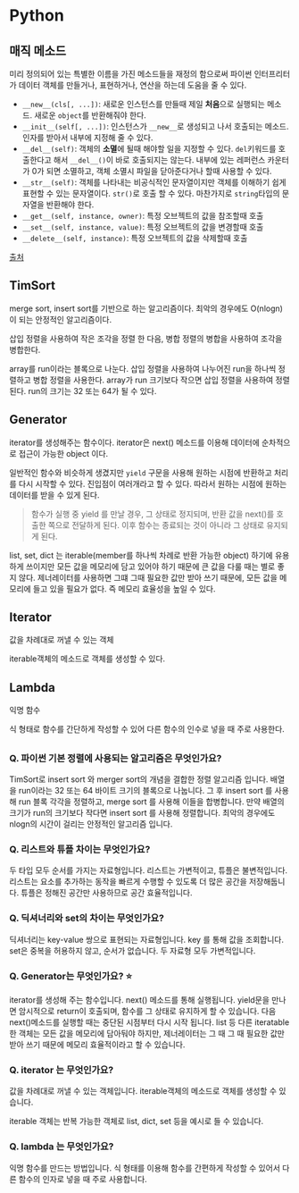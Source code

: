 # Python

## 매직 메소드

미리 정의되어 있는 특별한 이름을 가진 메소드들을 재정의 함으로써 파이썬 인터프리터가 데이터 객체를 만들거나, 표현하거나, 연산을 하는데 도움을 줄 수 있다. 

- `__new__(cls[, ...])`: 새로운 인스턴스를 만들때 제일 **처음**으로 실행되는 메소드. 새로운 `object`를 반환해줘야 한다.
- `__init__(self[, ...])`: 인스턴스가 `__new__`로 생성되고 나서 호출되는 메소드. 인자를 받아서 내부에 지정해 줄 수 있다.
- `__del__(self)`: 객체의 **소멸**에 될때 해야할 일을 지정할 수 있다. `del`키워드를 호출한다고 해서 `__del__()`이 바로 호출되지는 않는다. 내부에 있는 레퍼런스 카운터가 0가 되면 소멸하고, 객체 소멸시 파일을 닫아준다거나 할때 사용할 수 있다.
- `__str__(self)`: 객체를 나타내는 비공식적인 문자열이지만 객체를 이해하기 쉽게 표현할 수 있는 문자열이다. `str()`로 호출 할 수 있다. 마찬가지로 `string`타입의 문자열을 반환해야 한다. 
- `__get__(self, instance, owner)`: 특정 오브젝트의 값을 참조할때 호출
- `__set__(self, instance, value)`: 특정 오브젝트의 값을 변경할때 호출
- `__delete__(self, instance)`: 특정 오브젝트의 값을 삭제할때 호출

[출처](https://corikachu.github.io/articles/python/python-magic-method)



## TimSort

merge sort, insert sort를 기반으로 하는 알고리즘이다. 최악의 경우에도 O(nlogn) 이 되는 안정적인 알고리즘이다.

삽입 정렬을 사용하여 작은 조각을 정렬 한 다음, 병합 정렬의 병합을 사용하여 조각을 병합한다.

array를 run이라는 블록으로 나눈다. 삽입 정렬을 사용하여 나누어진 run을 하나씩 정렬하고 병합 정렬을 사용한다. array가 run 크기보다 작으면 삽입 정렬을 사용하여 정렬 된다. run의 크기는 32 또는 64가 될 수 있다.



## Generator

iterator를 생성해주는 함수이다. iterator은 next() 메소드를 이용해 데이터에 순차적으로 접근이 가능한 object 이다.

일반적인 함수와 비슷하게 생겼지만 `yield` 구문을 사용해 원하는 시점에 반환하고 처리를 다시 시작할 수 있다. 진입점이 여러개라고 할 수 있다. 따라서 원하는 시점에 원하는 데이터를 받을 수 있게 된다.

> 함수가 실행 중 yield 를 만날 경우, 그 상태로 정지되며, 반환 값을 next()를 호출한 쪽으로 전달하게 된다. 이후 함수는 종료되는 것이 아니라 그 상태로 유지되게 된다.



list, set, dict 는 iterable(member를 하나씩 차례로 반환 가능한 object) 하기에 유용하게 쓰이지만 모든 값을 메모리에 담고 있어야 하기 때문에 큰 값을 다룰 때는 별로 좋지 않다. 제너레이터를 사용하면 그떄 그때 필요한 값만 받아 쓰기 때문에, 모든 값을 메모리에 들고 있을 필요가 없다. 즉 메모리 효율성을 높일 수 있다.



## Iterator

값을 차례대로 꺼낼 수 있는 객체

iterable객체의 메소드로 객체를 생성할 수 있다.



## Lambda

익명 함수

식 형태로 함수를 간단하게 작성할 수 있어 다른 함수의 인수로 넣을 때 주로 사용한다.

## 



### Q. 파이썬 기본 정렬에 사용되는 알고리즘은 무엇인가요?

TimSort로 insert sort 와 merger sort의 개념을 결합한 정렬 알고리즘 입니다. 배열을 run이라는 32 또는 64 바이트 크기의 블록으로 나눕니다. 그 후 insert sort 를 사용해 run 블록 각각을 정렬하고, merge sort 를 사용해 이들을 합병합니다. 만약 배열의 크기가 run의 크기보다 작다면 insert sort 를 사용해 정렬합니다. 최악의 경우에도 nlogn의 시간이 걸리는 안정적인 알고리즘 입니다.



### Q. 리스트와 튜플 차이는 무엇인가요?

두 타입 모두 순서를 가지는 자료형입니다. 리스트는 가변적이고, 튜플은 불변적입니다. 리스트는 요소를 추가하는 동작을 빠르게 수행할 수 있도록 더 많은 공간을 저장해둡니다. 튜플은 정해진 공간만 사용하므로 공간 효율적입니다.



### Q. 딕셔너리와 set의 차이는 무엇인가요?

딕셔너리는 key-value 쌍으로 표현되는 자료형입니다. key 를 통해 값을 조회합니다. set은 중복을 허용하지 않고, 순서가 없습니다. 두 자료형 모두 가변적입니다.



### Q. Generator는 무엇인가요? ⭐️

iterator를 생성해 주는 함수입니다. next() 메소드를 통해 실행됩니다. yield문을 만나면 암시적으로 return이 호출되며, 함수를 그 상태로 유지하게 할 수 있습니다. 다음 next()메소드를 실행할 때는 중단된 시점부터 다시 시작 됩니다. list 등 다른 iteratable 한 객체는 모든 값을 메모리에 담아둬야 하지만, 제너레이터는 그 때 그 때 필요한 값만 받아 쓰기 때문에 메모리 효율적이라고 할 수 있습니다.



### Q. iterator 는 무엇인가요?

값을 차례대로 꺼낼 수 있는 객체입니다. iterable객체의 메소드로 객체를 생성할 수 있습니다.

iterable 객체는 반복 가능한 객체로 list, dict, set 등을 예시로 들 수 있습니다.



### Q. lambda 는 무엇인가요?

익명 함수를 만드는 방법입니다. 식 형태를 이용해 함수를 간편하게 작성할 수 있어서 다른 함수의 인자로 넣을 때 주로 사용합니다.
